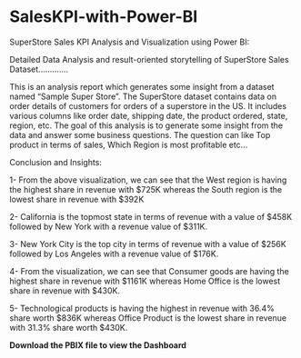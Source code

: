 # SalesKPI-with-Power-BI


SuperStore Sales KPI Analysis and Visualization using Power BI:


Detailed Data Analysis and result-oriented storytelling of SuperStore Sales Dataset.............


This is an analysis report which generates some insight from a dataset named “Sample Super Store”. The SuperStore dataset contains data on order details of customers for orders of a superstore in the US. It includes various columns like order date, shipping date, the product ordered, state, region, etc. The goal of this analysis is to generate some insight from the data and answer some business questions. The question can like Top product in terms of sales, Which Region is most profitable etc...


Conclusion and Insights: 

1- From the above visualization, we can see that the West region is having the highest share in revenue with $725K whereas the South region is the lowest share in revenue with $392K

2- California is the topmost state in terms of revenue with a value of $458K followed by New York with a revenue value of $311K.

3- New York City is the top city in terms of revenue with a value of $256K followed by Los Angeles with a revenue value of $176K.

4- From the visualization, we can see that Consumer goods are having the highest share in revenue with $1161K whereas Home Office is the lowest share in revenue with $430K.

5- Technological products is having the highest in revenue with 36.4% share worth $836K whereas Office Product is the lowest share in revenue with 31.3% share worth $430K.

**Download the PBIX file to view the Dashboard**

